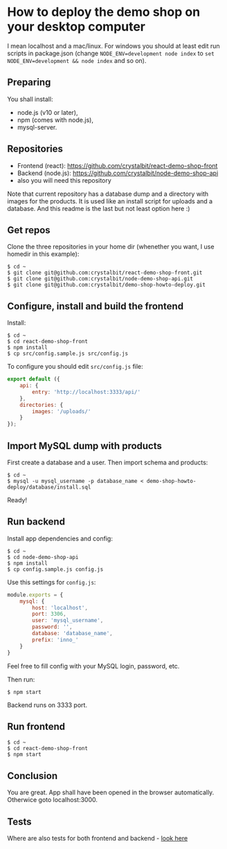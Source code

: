 # How to deploy the demo shop on your desktop computer

I mean localhost and a mac/linux.
For windows you should at least edit run scripts in package.json (change `NODE_ENV=development node index` to `set NODE_ENV=development && node index` and so on).

## Preparing
You shall install:
* node.js (v10 or later),
* npm (comes with node.js),
* mysql-server.

## Repositories
* Frontend (react): https://github.com/crystalbit/react-demo-shop-front
* Backend (node.js): https://github.com/crystalbit/node-demo-shop-api
* also you will need this repository

Note that current repository has a database dump and a directory with images for the products. It is used like an install script for uploads and a database.
And this readme is the last but not least option here :)

## Get repos
Clone the three repositories in your home dir (whenether you want, I use homedir in this example):
```console
$ cd ~
$ git clone git@github.com:crystalbit/react-demo-shop-front.git
$ git clone git@github.com:crystalbit/node-demo-shop-api.git
$ git clone git@github.com:crystalbit/demo-shop-howto-deploy.git
```

## Configure, install and build the frontend
Install:
```console
$ cd ~
$ cd react-demo-shop-front
$ npm install
$ cp src/config.sample.js src/config.js
```

To configure you should edit `src/config.js` file:
```javascript
export default ({
    api: {
        entry: 'http://localhost:3333/api/'
    },
    directories: {
        images: '/uploads/'
    }
});
```

## Import MySQL dump with products
First create a database and a user.
Then import schema and products:
```console
$ cd ~
$ mysql -u mysql_username -p database_name < demo-shop-howto-deploy/database/install.sql
```
Ready!

## Run backend
Install app dependencies and config:
```console
$ cd ~
$ cd node-demo-shop-api
$ npm install
$ cp config.sample.js config.js
```

Use this settings for `config.js`:
```javascript
module.exports = {
    mysql: {
        host: 'localhost',
        port: 3306,
        user: 'mysql_username',
        password: '',
        database: 'database_name',
        prefix: 'inno_'
    }
}
```

Feel free to fill config with your MySQL login, password, etc.

Then run:
```console
$ npm start
```

Backend runs on 3333 port.

## Run frontend
```console
$ cd ~
$ cd react-demo-shop-front
$ npm start
```

## Conclusion
You are great. App shall have been opened in the browser automatically. Otherwice goto localhost:3000.

## Tests
Where are also tests for both frontend and backend - [look here](./TESTING.md)